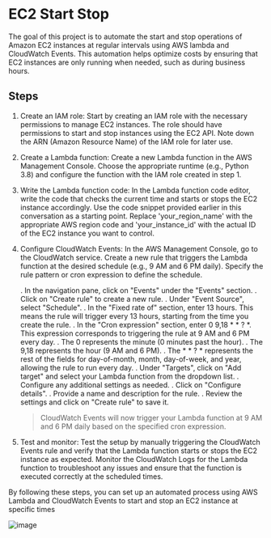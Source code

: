 # EC2 Start Stop

The goal of this project is to automate the start and stop operations of Amazon EC2 instances at regular intervals using AWS lambda and CloudWatch Events. This automation helps optimize costs by ensuring that EC2 instances are only running when needed, such as during business hours.

## Steps

1. Create an IAM role: Start by creating an IAM role with the necessary permissions to manage EC2 instances. The role should have permissions to start and stop instances using the EC2 API. Note down the ARN (Amazon Resource Name) of the IAM role for later use.

2. Create a Lambda function: Create a new Lambda function in the AWS Management Console. Choose the appropriate runtime (e.g., Python 3.8) and configure the function with the IAM role created in step 1.

3. Write the Lambda function code: In the Lambda function code editor, write the code that checks the current time and starts or stops the EC2 instance accordingly. Use the code snippet provided earlier in this conversation as a starting point. Replace 'your_region_name' with the appropriate AWS region code and 'your_instance_id' with the actual ID of the EC2 instance you want to control.

4. Configure CloudWatch Events: In the AWS Management Console, go to the CloudWatch service. Create a new rule that triggers the Lambda function at the desired schedule (e.g., 9 AM and 6 PM daily). Specify the rule pattern or cron expression to define the schedule.

	. In the navigation pane, click on "Events" under the "Events" section.
	. Click on "Create rule" to create a new rule.
	. Under "Event Source", select "Schedule".
	. In the "Fixed rate of" section, enter 13 hours. This means the rule will trigger every 13 hours, starting from the time you create the rule.
	. In the "Cron expression" section, enter 0 9,18 * * ? *. This expression corresponds to triggering the rule at 9 AM and 6 PM every day.
	. The 0 represents the minute (0 minutes past the hour).
	. The 9,18 represents the hour (9 AM and 6 PM).
	. The * * ? * represents the rest of the fields for day-of-month, month, day-of-week, and year, allowing the rule to run every day.
	. Under "Targets", click on "Add target" and select your Lambda function from the dropdown list.
	. Configure any additional settings as needed.
	. Click on "Configure details".
	. Provide a name and description for the rule.
	. Review the settings and click on "Create rule" to save it.
	> CloudWatch Events will now trigger your Lambda function at 9 AM and 6 PM daily based on the specified cron expression.

5. Test and monitor: Test the setup by manually triggering the CloudWatch Events rule and verify that the Lambda function starts or stops the EC2 instance as expected. Monitor the CloudWatch Logs for the Lambda function to troubleshoot any issues and ensure that the function is executed correctly at the scheduled times.

By following these steps, you can set up an automated process using AWS Lambda and CloudWatch Events to start and stop an EC2 instance at specific times

![image](/Users/bodlaraviteja/repos/lambda/ec2StartStop/event.png)
